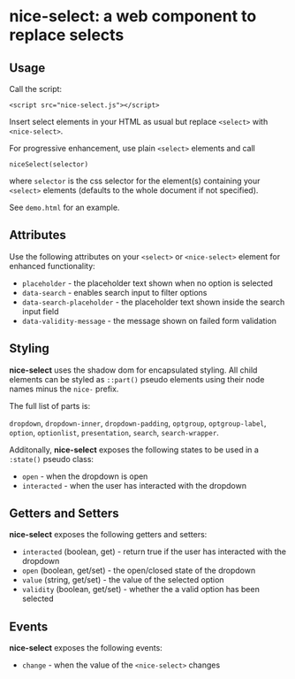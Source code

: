 # nice-select: a web component to replace selects

## Usage

Call the script:

`<script src="nice-select.js"></script>`

Insert select elements in your HTML as usual but replace `<select>` with `<nice-select>`.

For progressive enhancement, use plain `<select>` elements and call
```JS
niceSelect(selector)
```
where `selector` is the css selector for the element(s) containing your `<select>` elements (defaults to the whole document if not specified).

See `demo.html` for an example.

## Attributes

Use the following attributes on your `<select>` or `<nice-select>` element for enhanced functionality:

-	`placeholder` - the placeholder text shown when no option is selected
-	`data-search` - enables search input to filter options
-	`data-search-placeholder` - the placeholder text shown inside the search input field
-	`data-validity-message` - the message shown on failed form validation

## Styling

**nice-select** uses the shadow dom for encapsulated styling. All child elements can be styled as `::part()` pseudo elements using their node names minus the `nice-` prefix.

The full list of parts is:

`dropdown`, `dropdown-inner`, `dropdown-padding`, `optgroup`, `optgroup-label`, `option`, `optionlist`, `presentation`, `search`, `search-wrapper`.

Additonally, **nice-select** exposes the following states to be used in a `:state()` pseudo class:

-	`open` - when the dropdown is open
-	`interacted` - when the user has interacted with the dropdown

## Getters and Setters

**nice-select** exposes the following getters and setters:

-	`interacted` (boolean, get) - return true if the user has interacted with the dropdown
-	`open` (boolean, get/set) - the open/closed state of the dropdown
-	`value` (string, get/set) - the value of the selected option
-	`validity` (boolean, get/set) - whether the a valid option has been selected

## Events

**nice-select** exposes the following events:

-	`change` - when the value of the `<nice-select>` changes